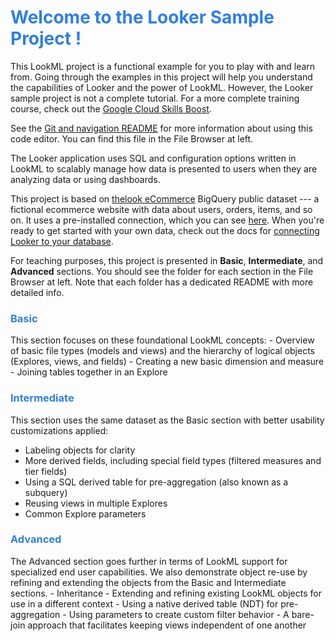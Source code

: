 <h1><span style="color:#2d7eea">Welcome to the Looker Sample Project !</span></h1>

This LookML project is a functional example for you to play with and learn from. Going through the examples in this project will help you understand the capabilities of Looker and the power of LookML. However, the Looker sample project is not a complete tutorial. For a more complete training course, check out the [Google Cloud Skills Boost](https://www.cloudskillsboost.google/course_templates/327).

See the [Git and navigation README](/projects/sample_thelook_ecommerce/files/0_start_here/_GIT_AND_NAVIGATION_README.md) for more information about using this code editor. You can find this file in the File Browser at left.

The Looker application uses SQL and configuration options written in LookML to scalably manage how data is presented to users when they are analyzing data or using dashboards.

This project is based on [thelook eCommerce](https://console.cloud.google.com/marketplace/product/bigquery-public-data/thelook-ecommerce) BigQuery public dataset --- a fictional ecommerce website with data about users, orders, items, and so on. It uses a pre-installed connection, which you can see [here](/admin/next/connections). When you're ready to get started with your own data, check out the docs for [connecting Looker to your database](https://cloud.google.com/looker/docs/connecting-to-your-db).

For teaching purposes, this project is presented in **Basic**, **Intermediate**, and **Advanced** sections. You should see the folder for each section in the File Browser at left. Note that each folder has a dedicated README with more detailed info.

<h3><span style="color:#2d7eea">Basic</span></h3>
This section focuses on these foundational LookML concepts:
- Overview of basic file types (models and views) and the hierarchy of logical objects (Explores, views, and fields)
- Creating a new basic dimension and measure
- Joining tables together in an Explore

<h3><span style="color:#2d7eea">Intermediate</span></h3>

This section uses the same dataset as the Basic section with better usability customizations applied:

- Labeling objects for clarity
- More derived fields, including special field types (filtered measures and tier fields)
- Using a SQL derived table for pre-aggregation (also known as a subquery)
- Reusing views in multiple Explores
- Common Explore parameters

<h3><span style="color:#2d7eea">Advanced</span></h3>
The Advanced section goes further in terms of LookML support for specialized end user capabilities.  We also demonstrate  object re-use by refining and extending the objects from the Basic and Intermediate sections.
- Inheritance - Extending and refining existing LookML objects for use in a different context
- Using a native derived table (NDT) for pre-aggregation
- Using parameters to create custom filter behavior
- A bare-join approach that facilitates keeping views independent of one another
